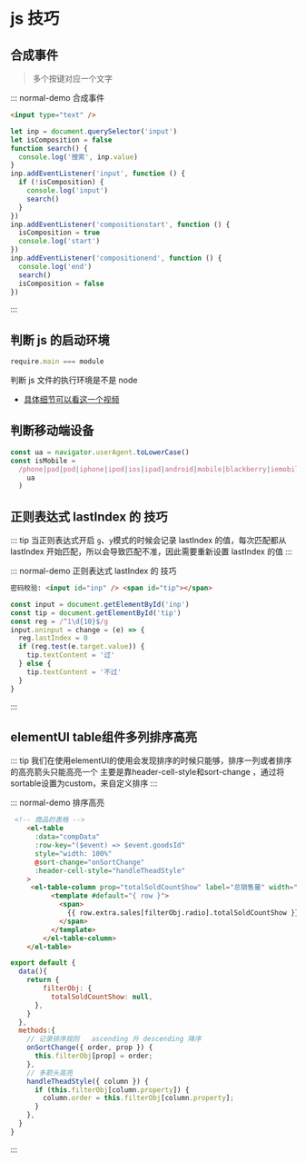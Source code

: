 # js 技巧

## 合成事件

> 多个按键对应一个文字

::: normal-demo 合成事件

```html
<input type="text" />
```

```js
let inp = document.querySelector('input')
let isComposition = false
function search() {
  console.log('搜索', inp.value)
}
inp.addEventListener('input', function () {
  if (!isComposition) {
    console.log('input')
    search()
  }
})
inp.addEventListener('compositionstart', function () {
  isComposition = true
  console.log('start')
})
inp.addEventListener('compositionend', function () {
  console.log('end')
  search()
  isComposition = false
})
```

:::

## 判断 js 的启动环境

```javascript
require.main === module
```

判断 js 文件的执行环境是不是 node

- [具体细节可以看这一个视频](https://www.bilibili.com/video/av80554200/?zw&vd_source=c191d8a5710b10bf82cce87c957298ca)

## 判断移动端设备

```js
const ua = navigator.userAgent.toLowerCase()
const isMobile =
  /phone|pad|pod|iphone|ipod|ios|ipad|android|mobile|blackberry|iemobile|mqqbrowser|juc|fennec|wosbrowser|browserng|webos|symbian|windows phone/.test(
    ua
  )
```

## 正则表达式 lastIndex 的 技巧

::: tip
当正则表达式开启 `g`、`y`模式的时候会记录 lastIndex 的值，每次匹配都从 lastIndex 开始匹配，所以会导致匹配不准，因此需要重新设置 lastIndex 的值
:::

::: normal-demo 正则表达式 lastIndex 的 技巧

```html
密码校验: <input id="inp" /> <span id="tip"></span>
```

```js
const input = document.getElementById('inp')
const tip = document.getElementById('tip')
const reg = /^1\d{10}$/g
input.oninput = change = (e) => {
  reg.lastIndex = 0
  if (reg.test(e.target.value)) {
    tip.textContent = '过'
  } else {
    tip.textContent = '不过'
  }
}
```

:::

## elementUI table组件多列排序高亮

::: tip
我们在使用elementUI的使用会发现排序的时候只能够，排序一列或者排序的高亮箭头只能高亮一个
主要是靠header-cell-style和sort-change ，通过将sortable设置为custom，来自定义排序
:::

::: normal-demo 排序高亮

```html
 <!-- 商品的表格 -->
    <el-table
      :data="compData"
      :row-key="($event) => $event.goodsId"
      style="width: 100%"
      @sort-change="onSortChange"
      :header-cell-style="handleTheadStyle"
    >
     <el-table-column prop="totalSoldCountShow" label="总销售量" width="130" sortable="custom">
          <template #default="{ row }">
            <span>
              {{ row.extra.sales[filterObj.radio].totalSoldCountShow }}
            </span>
          </template>
        </el-table-column>
    </el-table>
```

```js
export default {
  data(){
    return {
        filterObj: {
          totalSoldCountShow: null,
      },
    }
  },
  methods:{
    // 记录排序规则   ascending 升 descending 降序
    onSortChange({ order, prop }) {
      this.filterObj[prop] = order;
    },
    // 多箭头高亮
    handleTheadStyle({ column }) {
      if (this.filterObj[column.property]) {
        column.order = this.filterObj[column.property];
      }
    },
  }
}
```

:::


